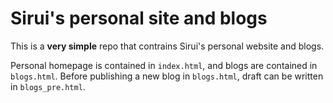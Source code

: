 # Sirui's personal site and blogs

This is a **very simple** repo that contrains Sirui's personal website and blogs.<br>

Personal homepage is contained in `index.html`, and blogs are contained in `blogs.html`. Before publishing a new blog in `blogs.html`, draft can be written in `blogs_pre.html`.
